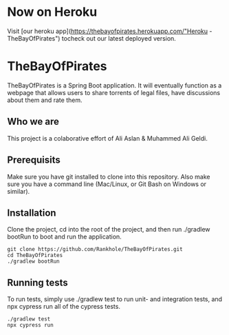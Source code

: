 # Now on Heroku
Visit [our heroku app](https://thebayofpirates.herokuapp.com/"Heroku - TheBayOfPirates") tocheck out our latest deployed version.

# TheBayOfPirates
TheBayOfPirates is a Spring Boot application. It will eventually function as a webpage that allows users to share torrents of legal files, have discussions about them and rate them.

## Who we are
This project is a colaborative effort of Ali Aslan & Muhammed Ali Geldi.

## Prerequisits
Make sure you have git installed to clone into this repository. Also make sure you have a command line (Mac/Linux, or Git Bash on Windows or similar).

## Installation
Clone the project, cd into the root of the project, and then run ./gradlew bootRun to boot and run the application.
```
git clone https://github.com/Rankhole/TheBayOfPirates.git
cd TheBayOfPirates
./gradlew bootRun
```

## Running tests
To run tests, simply use ./gradlew test to run unit- and integration tests, and npx cypress run all of the cypress tests.
```
./gradlew test
npx cypress run
```
